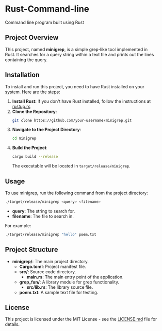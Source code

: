 # Rust-Command-line
Command line program built using Rust

## Project Overview
This project, named **minigrep**, is a simple grep-like tool implemented in Rust. It searches for a query string within a text file and prints out the lines containing the query.

## Installation
To install and run this project, you need to have Rust installed on your system. Here are the steps:

1. **Install Rust**: If you don't have Rust installed, follow the instructions at [rustup.rs](https://rustup.rs/).
2. **Clone the Repository**: 
   ```sh
   git clone https://github.com/your-username/minigrep.git
   ```
3. **Navigate to the Project Directory**:
   ```sh
   cd minigrep
   ```
4. **Build the Project**:
   ```sh
   cargo build --release
   ```
   The executable will be located in `target/release/minigrep`.

## Usage
To use minigrep, run the following command from the project directory:

```sh
./target/release/minigrep <query> <filename>
```

- **query**: The string to search for.
- **filename**: The file to search in.

For example:
```sh
./target/release/minigrep "hello" poem.txt
```

## Project Structure
- **minigrep/**: The main project directory.
  - **Cargo.toml**: Project manifest file.
  - **src/**: Source code directory.
    - **main.rs**: The main entry point of the application.
  - **grep_fun/**: A library module for grep functionality.
    - **src/lib.rs**: The library source file.
  - **poem.txt**: A sample text file for testing.

## License
This project is licensed under the MIT License - see the [LICENSE.md](LICENSE.md) file for details.
